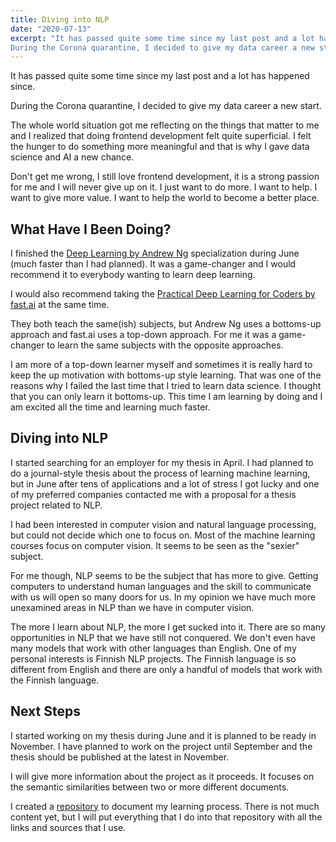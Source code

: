 ```yaml
---
title: Diving into NLP
date: "2020-07-13"
excerpt: "It has passed quite some time since my last post and a lot has happened since.
During the Corona quarantine, I decided to give my data career a new start."
---
```


It has passed quite some time since my last post and a lot has happened since.

During the Corona quarantine, I decided to give my data career a new start.

The whole world situation got me reflecting on the things that matter to me and I realized that doing frontend development felt quite superficial. I felt the hunger to do something more meaningful and that is why I gave data science and AI a new chance.

Don't get me wrong, I still love frontend development, it is a strong passion for me and I will never give up on it. I just want to do more. I want to help. I want to give more value. I want to help the world to become a better place.

## What Have I Been Doing?

I finished the [Deep Learning by Andrew Ng](https://www.coursera.org/specializations/deep-learning) specialization during June (much faster than I had planned). It was a game-changer and I would recommend it to everybody wanting to learn deep learning.

I would also recommend taking the [Practical Deep Learning for Coders by fast.ai](https://course.fast.ai/) at the same time.

They both teach the same(ish) subjects, but Andrew Ng uses a bottoms-up approach and fast.ai uses a top-down approach. For me it was a game-changer to learn the same subjects with the opposite approaches.

I am more of a top-down learner myself and sometimes it is really hard to keep the up motivation with bottoms-up style learning. That was one of the reasons why I failed the last time that I tried to learn data science. I thought that you can only learn it bottoms-up. This time I am learning by doing and I am excited all the time and learning much faster.

## Diving into NLP

I started searching for an employer for my thesis in April. I had planned to do a journal-style thesis about the process of learning machine learning, but in June after tens of applications and a lot of stress I got lucky and one of my preferred companies contacted me with a proposal for a thesis project related to NLP.

I had been interested in computer vision and natural language processing, but could not decide which one to focus on. Most of the machine learning courses focus on computer vision. It seems to be seen as the "sexier" subject.

For me though, NLP seems to be the subject that has more to give. Getting computers to understand human languages and the skill to communicate with us will open so many doors for us. In my opinion we have much more unexamined areas in NLP than we have in computer vision.

The more I learn about NLP, the more I get sucked into it. There are so many opportunities in NLP that we have still not conquered. We don't even have many models that work with other languages than English. One of my personal interests is Finnish NLP projects. The Finnish language is so different from English and there are only a handful of models that work with the Finnish language.

## Next Steps

I started working on my thesis during June and it is planned to be ready in November. I have planned to work on the project until September and the thesis should be published at the latest in November.

I will give more information about the project as it proceeds. It focuses on the semantic similarities between two or more different documents.

I created a [repository](https://github.com/Kurkulis/nlp_notebooks) to document my learning process. There is not much content yet, but I will put everything that I do into that repository with all the links and sources that I use.

